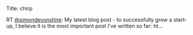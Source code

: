 Title: chirp

RT <a href="http://twitter.com/simondevonshire">@simondevonshire</a>: My latest blog post - to successfully grow a start-up, I believe it is the most important post I've written so far: ht…
